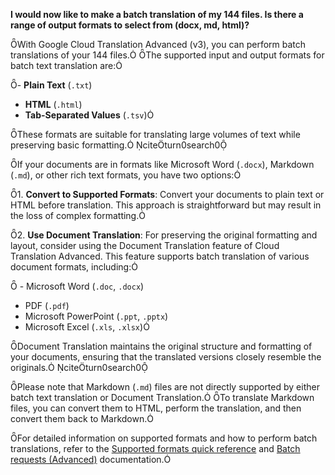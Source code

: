 **I would now like to make a batch translation of my 144 files. Is there a range of output formats to select from (docx, md, html)?**

With Google Cloud Translation Advanced (v3), you can perform batch translations of your 144 files. The supported input and output formats for batch text translation are:

- **Plain Text** (`.txt`)
- **HTML** (`.html`)
- **Tab-Separated Values** (`.tsv`)

These formats are suitable for translating large volumes of text while preserving basic formatting. citeturn0search0

If your documents are in formats like Microsoft Word (`.docx`), Markdown (`.md`), or other rich text formats, you have two options:

1. **Convert to Supported Formats**: Convert your documents to plain text or HTML before translation. This approach is straightforward but may result in the loss of complex formatting.

2. **Use Document Translation**: For preserving the original formatting and layout, consider using the Document Translation feature of Cloud Translation Advanced. This feature supports batch translation of various document formats, including:

   - Microsoft Word (`.doc`, `.docx`)
   - PDF (`.pdf`)
   - Microsoft PowerPoint (`.ppt`, `.pptx`)
   - Microsoft Excel (`.xls`, `.xlsx`)

Document Translation maintains the original structure and formatting of your documents, ensuring that the translated versions closely resemble the originals. citeturn0search0

Please note that Markdown (`.md`) files are not directly supported by either batch text translation or Document Translation. To translate Markdown files, you can convert them to HTML, perform the translation, and then convert them back to Markdown.

For detailed information on supported formats and how to perform batch translations, refer to the [Supported formats quick reference](https://cloud.google.com/translate/docs/supported-formats) and [Batch requests (Advanced)](https://cloud.google.com/translate/docs/advanced/batch-translation) documentation. 